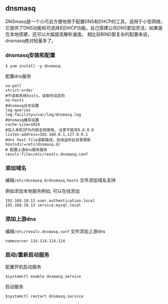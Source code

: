## dnsmasq 
DNSmasq是一个小巧且方便地用于配置DNS和DHCP的工具，适用于小型网络，它提供了DNS功能和可选择的DHCP功能。自己搭建公共DNS更加灵活，如果是在本地搭建，还可以大幅提高解析速度。 相比较BIND那复杂的配置来说，dnsmasq绝对轻量多了。

### dnsmasq安装和配置
```
$ yum install -y dnsmasq
```

配置dns服务
```
no-poll
strict-order
#不读取系统hosts，读取你设定的
no-hosts
#dnsmasq日志设置
log-queries
log-facility=/var/log/dnsmasq.log
#dnsmasq缓存设置
cache-size=1024
#加入本机IP为内部全网使用, 注意不能写0.0.0.0
listen-address=192.168.0.1,127.0.0.1
#dns host-file读取路径，在线监听此目录更新
hostsdir=/etc/dnsmasq.d/
# 配置上游dns服务服务
resolv-file=/etc/resolv.dnsmasq.conf
```

### 添加域名
编辑`/etc/dnsmasq.d/dnsmasq.hosts` 文件添加域名支持

例如添加本地服务例如, 可以在线添加
```
192.168.10.12 user.authentication.local
192.168.10.13 service.mysql.local
```

### 添加上游dns
编辑`/etc/resolv.dnsmasq.conf` 文件添加上游dns
```
nameserver 114.114.114.114
```


### 启动/重新启动服务
配置开机启动服务
```
$systemctl enable dnsmasq.service
```
启动服务
```
$systemctl restart dnsmasq.service
```
